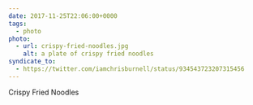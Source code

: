 ```yaml
---
date: 2017-11-25T22:06:00+0000
tags:
  - photo
photo:
  - url: crispy-fried-noodles.jpg
    alt: a plate of crispy fried noodles
syndicate_to:
  - https://twitter.com/iamchrisburnell/status/934543723207315456
---
```


Crispy Fried Noodles
